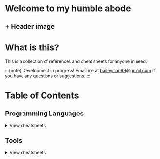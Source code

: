 # Welcome to my humble abode

## + Header image

# What is this?

This is a collection of references and cheat sheets for anyone in need.

:::{note}
Development in progress! Email me at baileyman99@gmail.com if you have any questions or suggestions.
:::

# Table of Contents

## Programming Languages
<details>
<summary>View cheatsheets</summary>

#### Command line interface

- [Bash](languages/bash.sh)

#### Imperative

- [C](languages/C.txt)
- [C#](languages/C%23.txt)
- [Go](languages/golang.md)
- [Java](languages/java.md)
- [PHP](languages/php.php)
- [Python](languages/python.md)

#### Functional

- [JavaScript](languages/javascript.js)

</details>

## Tools
<details>
<summary>View cheatsheets</summary>

#### Command line interface

- [Bash](languages/bash.sh)

#### Imperative

- [C](languages/C.txt)
- [C#](languages/C%23.txt)
- [Go](languages/golang.md)
- [Java](languages/java.md)
- [PHP](languages/php.php)
- [Python](languages/python.md)

#### Functional

- [JavaScript](languages/javascript.js)

</details>